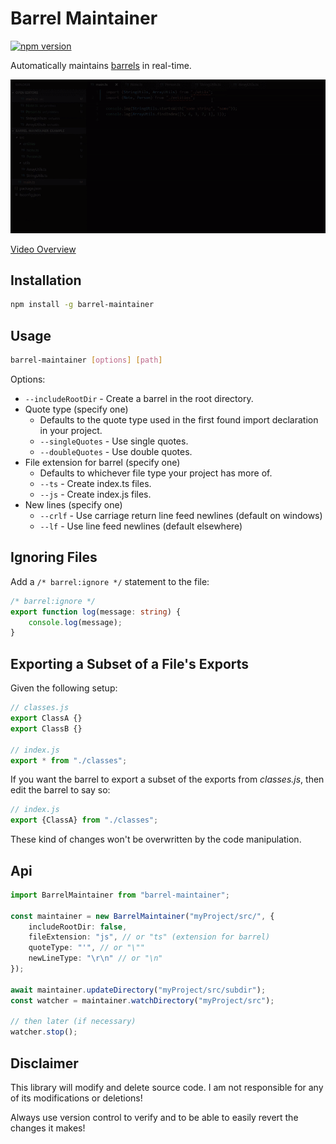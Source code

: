 # Barrel Maintainer

[![npm version](https://badge.fury.io/js/barrel-maintainer.svg)](https://badge.fury.io/js/barrel-maintainer)

Automatically maintains [barrels](https://angular.io/guide/glossary#barrel) in real-time.

[![Automated real-time barrel maintenance](https://github.com/dsherret/barrel-maintainer/blob/master/demo.gif)](https://youtu.be/jFI1ZSeDaZw)

[Video Overview](https://youtu.be/jFI1ZSeDaZw)

## Installation

```bash
npm install -g barrel-maintainer
```

## Usage

```bash
barrel-maintainer [options] [path]
```

Options:

* `--includeRootDir` - Create a barrel in the root directory.
* Quote type (specify one)
    * Defaults to the quote type used in the first found import declaration in your project.
    * `--singleQuotes` - Use single quotes.
    * `--doubleQuotes` - Use double quotes.
* File extension for barrel (specify one)
    * Defaults to whichever file type your project has more of.
    * `--ts` - Create index.ts files.
    * `--js` - Create index.js files.
* New lines (specify one)
    * `--crlf` - Use carriage return line feed newlines (default on windows)
    * `--lf` - Use line feed newlines (default elsewhere)

## Ignoring Files

Add a `/* barrel:ignore */` statement to the file:

```ts
/* barrel:ignore */
export function log(message: string) {
    console.log(message);
}
```

## Exporting a Subset of a File's Exports

Given the following setup:

```js
// classes.js
export ClassA {}
export ClassB {}

// index.js
export * from "./classes";
```

If you want the barrel to export a subset of the exports from *classes.js*, then edit the barrel to say so:

```js
// index.js
export {ClassA} from "./classes";
```

These kind of changes won't be overwritten by the code manipulation.

## Api

```ts
import BarrelMaintainer from "barrel-maintainer";

const maintainer = new BarrelMaintainer("myProject/src/", {
    includeRootDir: false,
    fileExtension: "js", // or "ts" (extension for barrel)
    quoteType: "'", // or "\""
    newLineType: "\r\n" // or "\n"
});

await maintainer.updateDirectory("myProject/src/subdir");
const watcher = maintainer.watchDirectory("myProject/src");

// then later (if necessary)
watcher.stop();
```

## Disclaimer

This library will modify and delete source code. I am not responsible for any of its modifications or deletions!

Always use version control to verify and to be able to easily revert the changes it makes!
